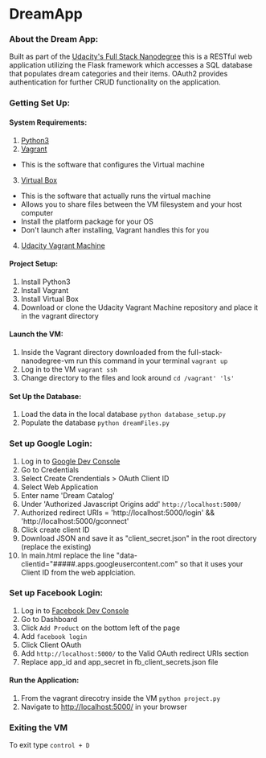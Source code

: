 # DreamApp

### About the Dream App:
Built as part of the [Udacity's Full Stack Nanodegree](https://classroom.udacity.com/nanodegrees/nd004/parts/8d3e23e1-9ab6-47eb-b4f3-d5dc7ef27bf0/modules/bc51d967-cb21-46f4-90ea-caf73439dc59/lessons/262a84d7-86dc-487d-98f9-648aa7ca5a0f/concepts/079be127-2d22-4c62-91a8-aa031e760eb0) this is a RESTful web application utilizing the Flask framework which accesses a SQL database that populates dream categories and their items. OAuth2 provides authentication for further CRUD functionality on the application. 

### Getting Set Up:

#### System Requirements:
1. [Python3](https://www.python.org/)
2. [Vagrant](https://www.vagrantup.com/)
  * This is the software that configures the Virtual machine
3. [Virtual Box](https://www.virtualbox.org/)
  * This is the software that actually runs the virtual machine
  * Allows you to share files between the VM filesystem and your host computer
  * Install the platform package for your OS
  * Don't launch after installing, Vagrant handles this for you
 4. [Udacity Vagrant Machine](https://github.com/udacity/fullstack-nanodegree-vm)

#### Project Setup:
1. Install Python3 
2. Install Vagrant
3. Install Virtual Box
4. Download or clone the Udacity Vagrant Machine repository and place it in the vagrant directory

#### Launch the VM:
1. Inside the Vagrant directory downloaded from the full-stack-nanodegree-vm run this command in your terminal
   `vagrant up`
2. Log in to the VM 
   `vagrant ssh`
3. Change directory to the files and look around
   `cd /vagrant' 'ls' `
   
#### Set Up the Database:
1. Load the data in the local database
   `python database_setup.py`
2. Populate the database
   `python dreamFiles.py `

### Set up Google Login:
1. Log in to [Google Dev Console](https://console.developers.google.com/)
2. Go to Credentials
3. Select Create Crendentials > OAuth Client ID
4. Select Web Application
5. Enter name 'Dream Catalog'
6. Under 'Authorized Javascript Origins add' `http://localhost:5000/`
7. Authorized redirect URIs = 'http://localhost:5000/login' && 'http://localhost:5000/gconnect'
8. Click create client ID
9. Download JSON and save it as "client_secret.json" in the root directory (replace the existing)
10. In main.html replace the line "data-clientid="#####.apps.googleusercontent.com" so that it uses your Client ID from the web applciation.

### Set up Facebook Login:
1. Log in to [Facebook Dev Console](https://developers.facebook.com/)
2. Go to Dashboard
3. Click `Add Product` on the bottom left of the page
4. Add `facebook login`
5. Click Client OAuth
6. Add `http://localhost:5000/` to the Valid OAuth redirect URIs section
7. Replace app_id and app_secret in fb_client_secrets.json file

#### Run the Application:
1. From the vagrant direcotry inside the VM
   `python project.py`
2. Navigate to [http://localhost:5000/](http://localhost:5000/) in your browser

### Exiting the VM
To exit type `control + D`